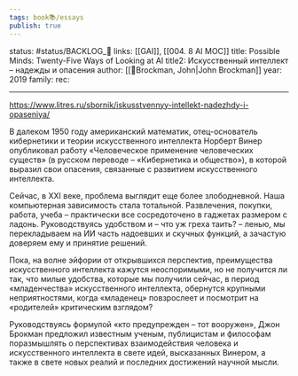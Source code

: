 ```yaml
---
tags: book📚/essays
publish: true
---
```

status: #status/BACKLOG_🌰
links: [[GAI]], [[004. 8 AI MOC]]
title: Possible Minds: Twenty-Five Ways of Looking at AI
title2: Искусственный интеллект – надежды и опасения
author: [[👤Brockman, John|John Brockman]]
year: 2019
family:
rec:

---

https://www.litres.ru/sbornik/iskusstvennyy-intellekt-nadezhdy-i-opaseniya/

В далеком 1950 году американский математик, отец-основатель кибернетики и теории искусственного интеллекта Норберт Винер опубликовал работу «Человеческое применение человеческих существ» (в русском переводе – «Кибернетика и общество»), в которой выразил свои опасения, связанные с развитием искусственного интеллекта.

Сейчас, в ХХI веке, проблема выглядит еще более злободневной. Наша компьютерная зависимость стала тотальной. Развлечения, покупки, работа, учеба – практически все сосредоточено в гаджетах размером с ладонь. Руководствуясь удобством и – что уж греха таить? – ленью, мы перекладываем на ИИ часть надоевших и скучных функций, а зачастую доверяем ему и принятие решений.

Пока, на волне эйфории от открывшихся перспектив, преимущества искусственного интеллекта кажутся неоспоримыми, но не получится ли так, что милые удобства, которые мы получили сейчас, в период «младенчества» искусственного интеллекта, обернутся крупными неприятностями, когда «младенец» повзрослеет и посмотрит на «родителей» критическим взглядом?

Руководствуясь формулой «кто предупрежден – тот вооружен», Джон Брокман предложил известным ученым, публицистам и философам поразмышлять о перспективах взаимодействия человека и искусственного интеллекта в свете идей, высказанных Винером, а также в свете новых реалий и последних достижений научной мысли.